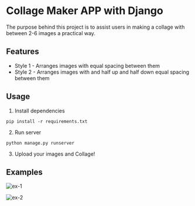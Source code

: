 # Collage Maker APP with Django

The purpose behind this project is to assist users in making a collage with between 2-6 images a practical way.

## Features

* Style 1 - Arranges images with equal spacing between them
* Style 2 - Arranges images with and half up and half down equal spacing between them 

## Usage

1. Install dependencies
```
pip install -r requirements.txt
```
2. Run server
```
python manage.py runserver
```
3. Upload your images and Collage!

## Examples

![ex-1](https://cdn.discordapp.com/attachments/1035852765756411995/1077926607349628958/collage.jpg)

![ex-2](https://cdn.discordapp.com/attachments/1035852765756411995/1077926880860176454/image.png)
